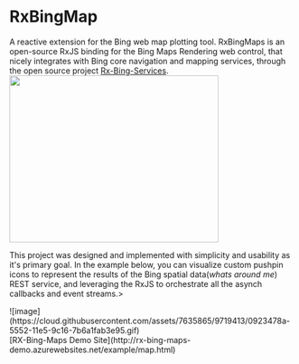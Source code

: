 # RxBingMap
A reactive extension for the Bing web map plotting tool. 
RxBingMaps is an open-source RxJS binding for the Bing Maps Rendering web control, that nicely integrates with Bing core navigation and mapping services, through the open source project [Rx-Bing-Services](https://github.com/erikschlegel/RxBingServices).<br>
<img width="370" height="295" src="https://cloud.githubusercontent.com/assets/7635865/9736052/fc4193f8-560c-11e5-82db-c23c91c05615.png"/>
<p>This project was designed and implemented with simplicity and usability as it's primary goal. In the example below, you can visualize custom pushpin icons to represent the results of the Bing spatial data(<i>whats around me</i>) REST service, and leveraging the RxJS to orchestrate all the asynch callbacks and event streams.></p>
![image](https://cloud.githubusercontent.com/assets/7635865/9719413/0923478a-5552-11e5-9c16-7b6a1fab3e95.gif)
<br>[RX-Bing-Maps Demo Site](http://rx-bing-maps-demo.azurewebsites.net/example/map.html)
